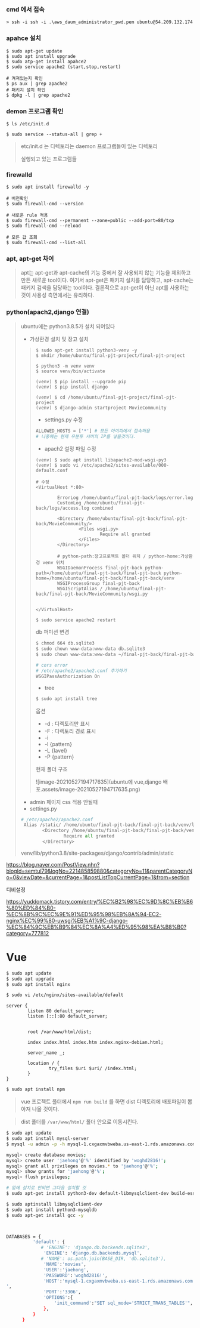 ### cmd 에서 접속

```shell
> ssh -i ssh -i .\aws_daum_administrator_pwd.pem ubuntu@54.209.132.174
```

### apahce 설치

```shell
$ sudo apt-get update
$ sudo apt install upgrade
$ sudo atp-get install apahce2
$ sudo service apache2 (start,stop,restart)

# 켜져있는지 확인
$ ps aux | grep apache2
# 패키지 설치 확인
$ dpkg -l | grep apache2
```

### demon 프로그램 확인

```shell
$ ls /etc/init.d

$ sudo service --status-all | grep +
```

> etc/init.d 는 디렉토리는 daemon 프로그램들이 있는 디렉토리
>
> 실행되고 있는 프로그램들



### firewalld

```shell
$ sudo apt install firewalld -y

# 버전확인
$ sudo firewall-cmd --version

# 새로운 rule 적용
$ sudo firewall-cmd --permanent --zone=public --add-port=80/tcp
$ sudo firewall-cmd --reload
 
# 모든 값 조회
$ sudo firewall-cmd --list-all
```



### apt, apt-get 차이

> apt는 apt-get과 apt-cache의 기능 중에서 잘 사용되지 않는 기능을 제외하고 만든 새로운 tool이다.
> 여기서 apt-get은 패키지 설치를 담당하고, apt-cache는 패키지 검색을 담당하는 tool이다.
> 결론적으로 apt-get이 아닌 apt를 사용하는 것이 사용성 측면에서는 유리하다.



### python(apach2,django 연결)

> ubuntu에는 python3.8.5가 설치 되어있다
>
> - 가상환경 설치 및 장고 설치
>
> > ```shell
> > $ sudo apt-get install python3-venv -y
> > $ mkdir /home/ubuntu/final-pjt-project/final-pjt-project
> > 
> > $ python3 -m venv venv
> > $ source venv/bin/activate
> > 
> > (venv) $ pip install --upgrade pip
> > (venv) $ pip install django
> > 
> > (venv) $ cd /home/ubuntu/final-pjt-project/final-pjt-project
> > (venv) $ django-admin startproject MovieCommunity
> > ```
> >
> > - settings.py 수정
> >
> > ```python
> > ALLOWED_HOSTS = ['*'] # 모든 아이피에서 접속허용
> > # 나중에는 현재 우분투 서버의 IP를 넣을것이다.
> > ```
> >
> > - apach2 설정 파일 수정
> >
> > ```shell
> > (venv) $ sudo apt install libapache2-mod-wsgi-py3
> > (venv) $ sudo vi /etc/apache2/sites-available/000-default.conf
> > 
> > # 수정
> > <VirtualHost *:80>
> > 
> >         ErrorLog /home/ubuntu/final-pjt-back/logs/error.log
> >         CustomLog /home/ubuntu/final-pjt-back/logs/access.log combined
> > 
> >         <Directory /home/ubuntu/final-pjt-back/final-pjt-back/MovieCommunity/>
> >                 <Files wsgi.py>
> >                         Require all granted
> >                 </Files>
> >         </Directory>
> > 
> >         # python-path:장고프로젝트 폴더 위치 / python-home:가상환경 venv 위치
> >         WSGIDaemonProcess final-pjt-back python-path=/home/ubuntu/final-pjt-back/final-pjt-back python-home=/home/ubuntu/final-pjt-back/final-pjt-back/venv
> >         WSGIProcessGroup final-pjt-back
> >         WSGIScriptAlias / /home/ubuntu/final-pjt-back/final-pjt-back/MovieCommunity/wsgi.py
> > 
> > 
> > </VirtualHost>
> > ```
> >
> > ```bash
> > $ sudo service apache2 restart
> > ```
> >
> > db 퍼미션 변경
> >
> > ```bash
> > $ chmod 664 db.sqlite3
> > $ sudo chown www-data:www-data db.sqlite3
> > $ sudo chown www-data:www-data ~/final-pjt-back/final-pjt-back
> > ```
> >
> > ```bash
> > # cors error
> > # /etc/apache2/apache2.conf 추가하기
> > WSGIPassAuthorization On
> > ```
> >
> > 
> >
> > - tree
> >
> > ```bash
> > $ sudo apt install tree
> > ```
> >
> > 옵션
> >
> > - -d	: 디렉토리만 표시
> > - -F    : 디렉토리 경로 표시
> > - -i   
> > - -l {pattern}
> > - -L {lavel}
> > - -P {pattern}
> >
> > 현재 폴더 구조
> >
> > ![image-20210527194717635](ubuntu에 vue,django 배포.assets/image-20210527194717635.png)
> >
> > 
>
> - admin 페이지 css 적용 안될때
> - settings.py
>
> ```python
> # /etc/apache2/apache2.conf
>  Alias /static/ /home/ubuntu/final-pjt-back/final-pjt-back/venv/lib/python3.8/site-packages/django/contrib/admin/static/
>         <Directory /home/ubuntu/final-pjt-back/final-pjt-back/venv/lib/python3.8/site-packages/django/contrib/admin/static>
>                 Require all granted
>         </Directory>
> 
> ```
>
> venv/lib/python3.8/site-packages/django/contrib/admin/static

https://blog.naver.com/PostView.nhn?blogId=semtul79&logNo=221485859880&categoryNo=11&parentCategoryNo=0&viewDate=&currentPage=1&postListTopCurrentPage=1&from=section



디비설정

https://yuddomack.tistory.com/entry/%EC%B2%98%EC%9D%8C%EB%B6%80%ED%84%B0-%EC%8B%9C%EC%9E%91%ED%95%98%EB%8A%94-EC2-nginx%EC%99%80-uwsgi%EB%A1%9C-django-%EC%84%9C%EB%B9%84%EC%8A%A4%ED%95%98%EA%B8%B0?category=777812





# Vue

```bash
$ sudo apt update
$ sudo apt upgrade
$ sudo apt install nginx
```

```bash	
$ sudo vi /etc/nginx/sites-available/default
```

```
server {
        listen 80 default_server;
        listen [::]:80 default_server;


        root /var/www/html/dist;

        index index.html index.htm index.nginx-debian.html;

        server_name _;

        location / {
                try_files $uri $uri/ /index.html;
        }
}
```

```bash
$ sudo apt install npm
```

> vue 프로젝트 폴더에서 `npm run build` 를 하면 dist 디렉토리에 배포파일이 뽑아져 나올 것이다.

> dist 폴더를 `/var/www/html/` 폴더 안으로 이동시킨다.





```bash
$ sudo apt update
$ sudo apt install mysql-server
$ mysql -u admin -p -h mysql-1.cxgaxmvbweba.us-east-1.rds.amazonaws.com

mysql> create database movies;
mysql> create user 'jaehong'@'%' identified by 'woghd2816!';
mysql> grant all privileges on movies.* to 'jaehong'@'%';
mysql> show grants for 'jaehong'@'%';
mysql> flush privileges;

# 밑에 설치로 안되면 그다음 설치할 것
$ sudo apt-get install python3-dev default-libmysqlclient-dev build-essential

$ sudo aptinstall libmysqlclient-dev
$ sudo apt install python3-mysqldb
$ sudo apt-get install gcc -y



DATABASES = {
          'default': {
             # 'ENGINE': 'django.db.backends.sqlite3',
              'ENGINE': 'django.db.backends.mysql',
             # 'NAME': os.path.join(BASE_DIR, 'db.sqlite3'),
              'NAME':'movies',
              'USER':'jaehong',
              'PASSWORD':'woghd2816!',
              'HOST':'mysql-1.cxgaxmvbweba.us-east-1.rds.amazonaws.com
',
              'PORT':'3306',
              'OPTIONS':{
                  'init_command':"SET sql_mode='STRICT_TRANS_TABLES'",
              },
          }
      }  
```

